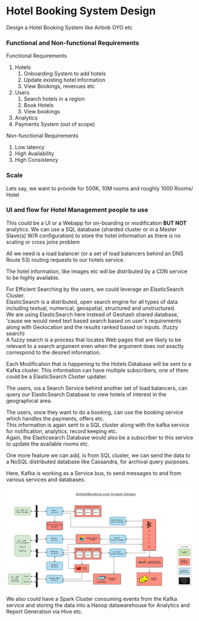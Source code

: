 # Hotel Booking System Design

Design a Hotel Booking System like Airbnb OYO etc 

### Functional and Non-functional Requirements

Functional Requirements
1. Hotels
   1. Onboarding System to add hotels
   2. Update existing hotel information
   3. View Bookings, revenues etc
2. Users
   1. Search hotels in a region
   2. Book Hotels
   3. View bookings
3. Analytics
4. Payments System (out of scope)

Non-functional Requirements
1. Low latency
2. High Availability
3. High Consistency

### Scale
 
Lets say, we want to provide for 500K, 10M rooms and  roughly 1000 Rooms/ Hotel

### UI and flow for Hotel Management people to use

This could be a UI or a Webapp for on-boarding or modification **BUT NOT** analytics.
We can use a SQL database (sharded cluster or in a Master Slave(s) W/R configuration) to store the hotel information as there is no scaling or cross joins problem

All we need is a load balancer (or a set of load balancers behind an DNS Route 53) routing requests to our hotels service.

The hotel information, like images etc will be distributed by a CDN service to be highly available.


For Efficient Searching by the users, we could leverage an ElasticSearch Cluster.   
ElasticSearch is a distributed, open search engine for all types of data including textual, numerical, geospatial, structured and unstructured.  
We are using ElasticSearch here instead of Geohash shared database, 'cause we would need text based search based on user's requirements along with Geolocation and the results ranked based on inputs. (fuzzy search)   
A fuzzy search is a process that locates Web pages that are likely to be relevant to a search argument even when the argument does not exactly correspond to the desired information.


Each Modification that is happening to the Hotels Database will be sent to a Kafka cluster.
This information can have multiple subscribers, one of them could be a ElasticSearch Cluster updater.

The users, via a Search Service behind another set of load balancers, can query our ElasticSearch Database to view hotels of interest in the geographical area.

The users, once they want to do a booking, can use the booking service which handles the payments, offers etc.  
This information is again sent to a SQL cluster along with the kafka service for notification, analytics, record keeping etc.  
Again, the Elasticsearch Database would also be a subscriber to this service to update the available rooms etc.

One more feature we can add, is from SQL cluster, we can send the data to a NoSQL distributed database like Cassandra, for archival query purposes.

Here, Kafka is working as a Service bus, to send messages to and from various services and databases.

![img](imgs/Airbnb.png)


We also could have a Spark Cluster consuming events from the Kafka service and storing the data into a Haoop datawarehouse for Analytics and Report Generation via Hive etc.